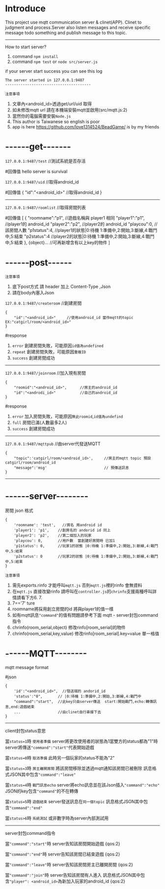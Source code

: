 Introduce
====

This project use mqtt communication server & clinet(APP).
Clinet to judgment and process.Server also listen messages
and receive specific message todo something and publish message to this topic.

----

How to start server?
1. command `npm install`
2. command `npm test` or `node src/server.js`

if your server start success you can see this log

    The server started in 127.0.0.1:9487
    ---------------------------------------


`注意事項`

1. 文章內<android_id>透過get/url/uid 取得
2. 如未修改mqtt url 請在本機端安裝mqtt並啟用(src/mqtt.js:2)
3. 當然你的電腦需要安裝`Node.js`
4. This author is Taiwanese so english is poor 
5. app is here https://github.com/love1314524/BeadGame/ is by my friends 




------get-------
====
`127.0.0.1:9487/test`   //測試系統是否存活

#回傳值
    hello server is survival

`127.0.0.1:9487/uid`    //取得android_id

#回傳值
    {
        "id":"<android_id>"   //取得android_id
    }

----
`127.0.0.1:9487/roomlist`   //取得房間列表

#回傳值
    [
        {
            "roomname":"p1",    //遊戲名稱與 player1 相同
            "player1":"p1",     //player1的 android_id
            "player2":"p2",     //player2的 android_id
            "playcou":0,        //該房間人數
            "p1status":4,       //player1的狀態|0:待機 1:準備中,2:開始,3:斷線,4:戰鬥中,5:結束
            "p2status":4        //player2的狀態|0:待機 1:準備中,2:開始,3:斷線,4:戰鬥中,5:結束
        },
        {object}...             //可再新增含有以上key的物件
    ]

------post------
=========

`注意事項`

1. 底下post方式 請 header 加上 Content-Type ,Json
2. 請在body內塞入Json

`127.0.0.1:9487/createroom`     //創建房間
    
    {
        "id":"<android_id>"     //使用android_id 當作mqtt的topic EX:"catgirl/room/<android_id>"
    }

#response 
1. `error` 創建房間失敗，可能原因`id值為undefined`
2. `repeat` 創建房間失敗，可能原因`重複ID`
3. `success` 創建房間成功
    
----
`127.0.0.1:9487/joinroom`       //加入現有房間
    
    {
        "roomid":"<android_id>",      //房主的android_id
        "id":"<androdi_id>"           //自己的android_id
    }
    
#response 
1. `error` 加入房間失敗，可能原因`無此roomid`,`id值為undefind`
2. `full` 房間已滿(人數最多2人)  
3. `success` 創建房間成功  

----
`127.0.0.1:9487/mqttpub`        //由server代發送MQTT

    {
        "topic":'catgirl/room/<android_id>',     //房主的mqtt topic 預設 catgirl/room/android_id
        "message":'msg'                          // 預傳送訊息
    }

----

------server--------
=========
房間 json 格式

    {
        'roomname': 'test',   //房名 用android id     
        'player1': 'p1',    //創房名的 andorid id 同上
        'player2': 'p2',    //第二個加入的玩家  
        'playcou': 0,       //用戶數  當創建好房間時 已加1
        'p1status': 0,      //玩家1的狀態 |0:待機 1:準備中,2:開始,3:斷線,4:戰鬥中,5:結束
        'p2status': 0       //玩家2的狀態 |0:待機 1:準備中,2:開始,3:斷線,4:戰鬥中,5:結束
    }

`注意事項`

1. 需先exports.rinfo 才能呼叫`mqtt.js` 否則`mqtt.js`裡的rinfo 會無資料
2. 在`mqtt.js` 直接改變rinfo 請呼叫在`controller.js`的`chrinfo`支援兩種呼叫詳情請看下方6. 7.
3. 7=='7' ture
4. roomname將採用創立房間的id 將與player1的值一樣
5. 如有mqtt訊息`"command"`的值有問題請參考下面 mqtt - server封包command指令
6. chrinfo(room_serial,object) 修改rinfo[room_serial]的物件
7. chrinfo(room_serial,key,value) 修改rinfo[room_serial].key=value 單一格值

------MQTT--------
=========
mqtt message format

#json

    {
        'id':"<android_id>",  //發送端的 andorid_id
        'status':"0",       // |0:待機 1:準備中,2:開始,3:斷線,4:戰鬥中 
        "command":"start",  //此key只由server傳送  start:開始戰鬥,echo:轉傳訊息,end:遊戲結束
        ...                 //由clinet自行串接下去
    }

----

client封包status意思

當`status=1`時 `使用者準備` server將更改使用者的狀態為1當雙方的status都為"1"時server將傳送`"command":"start"`代表開始遊戲

當`status=0`時 `取消準備` 此時另一個玩家的status不能為"2"

當`status=3`時 `房主離開房間` 將該房間移除並透過mqtt通知該房間已被刪除 訊息格式JSON其中包含`"command":"leave"`

當`status=4`時 `戰鬥訊息echo` server將echo訊息並在該Json插入`"command":"echo"` JSON的key包含`"command"`的不在轉傳

當`status=5`時 `遊戲結束` server發送訊息在`同一個topic` 訊息格式JSON其中包含`"command":"end"`

當`status>6`時 `系統測試` 或非數字時為server內部測試用

----

server封包command指令

當`"command":"start"`時 server告知該房間開始遊戲        {qos:2}

當`"command":"end"`時 server告知該房間已結束遊戲        {qos:2}

當`"command":"leave"`時 server告知該房間房主已離開房間      {qos:2}

當`"command":"join"`時 server告知該房間有人進入 訊息格式JSON其中包含`"player": <android_id>`為新加入玩家的android_id       {qos:2}
